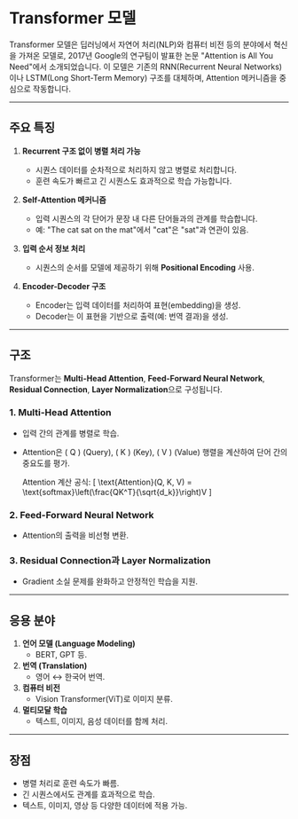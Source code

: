# Transformer 모델

Transformer 모델은 딥러닝에서 자연어 처리(NLP)와 컴퓨터 비전 등의 분야에서 혁신을 가져온 모델로, 
2017년 Google의 연구팀이 발표한 논문 "Attention is All You Need"에서 소개되었습니다. 
이 모델은 기존의 RNN(Recurrent Neural Networks)이나 LSTM(Long Short-Term Memory) 구조를 대체하며, Attention 메커니즘을 중심으로 작동합니다.

---

## 주요 특징

1. **Recurrent 구조 없이 병렬 처리 가능**
   - 시퀀스 데이터를 순차적으로 처리하지 않고 병렬로 처리합니다.
   - 훈련 속도가 빠르고 긴 시퀀스도 효과적으로 학습 가능합니다.

2. **Self-Attention 메커니즘**
   - 입력 시퀀스의 각 단어가 문장 내 다른 단어들과의 관계를 학습합니다.
   - 예: "The cat sat on the mat"에서 "cat"은 "sat"과 연관이 있음.

3. **입력 순서 정보 처리**
   - 시퀀스의 순서를 모델에 제공하기 위해 **Positional Encoding** 사용.

4. **Encoder-Decoder 구조**
   - Encoder는 입력 데이터를 처리하여 표현(embedding)을 생성.
   - Decoder는 이 표현을 기반으로 출력(예: 번역 결과)을 생성.

---

## 구조

Transformer는 **Multi-Head Attention**, **Feed-Forward Neural Network**, **Residual Connection**, **Layer Normalization**으로 구성됩니다.

### 1. Multi-Head Attention
- 입력 간의 관계를 병렬로 학습.
- Attention은 \( Q \) (Query), \( K \) (Key), \( V \) (Value) 행렬을 계산하여 단어 간의 중요도를 평가.

  Attention 계산 공식:
  \[
  \text{Attention}(Q, K, V) = \text{softmax}\left(\frac{QK^T}{\sqrt{d_k}}\right)V
  \]

### 2. Feed-Forward Neural Network
- Attention의 출력을 비선형 변환.

### 3. Residual Connection과 Layer Normalization
- Gradient 소실 문제를 완화하고 안정적인 학습을 지원.

---

## 응용 분야

1. **언어 모델 (Language Modeling)**
   - BERT, GPT 등.
2. **번역 (Translation)**
   - 영어 ↔ 한국어 번역.
3. **컴퓨터 비전**
   - Vision Transformer(ViT)로 이미지 분류.
4. **멀티모달 학습**
   - 텍스트, 이미지, 음성 데이터를 함께 처리.

---

## 장점

- 병렬 처리로 훈련 속도가 빠름.
- 긴 시퀀스에서도 관계를 효과적으로 학습.
- 텍스트, 이미지, 영상 등 다양한 데이터에 적용 가능.


